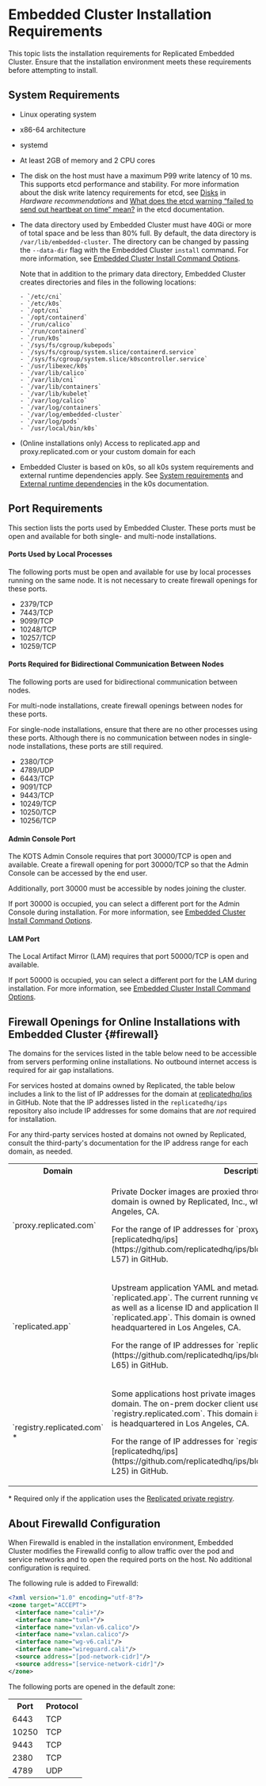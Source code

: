 # Embedded Cluster Installation Requirements

This topic lists the installation requirements for Replicated Embedded Cluster. Ensure that the installation environment meets these requirements before attempting to install.

## System Requirements

* Linux operating system

* x86-64 architecture

* systemd

* At least 2GB of memory and 2 CPU cores

* The disk on the host must have a maximum P99 write latency of 10 ms. This supports etcd performance and stability. For more information about the disk write latency requirements for etcd, see [Disks](https://etcd.io/docs/latest/op-guide/hardware/#disks) in _Hardware recommendations_ and [What does the etcd warning “failed to send out heartbeat on time” mean?](https://etcd.io/docs/latest/faq/) in the etcd documentation.

* The data directory used by Embedded Cluster must have 40Gi or more of total space and be less than 80% full. By default, the data directory is `/var/lib/embedded-cluster`. The directory can be changed by passing the `--data-dir` flag with the Embedded Cluster `install` command. For more information, see [Embedded Cluster Install Command Options](/reference/embedded-cluster-install).

   Note that in addition to the primary data directory, Embedded Cluster creates directories and files in the following locations:

      - `/etc/cni`
      - `/etc/k0s`
      - `/opt/cni`
      - `/opt/containerd`
      - `/run/calico`
      - `/run/containerd`
      - `/run/k0s`
      - `/sys/fs/cgroup/kubepods`
      - `/sys/fs/cgroup/system.slice/containerd.service`
      - `/sys/fs/cgroup/system.slice/k0scontroller.service`
      - `/usr/libexec/k0s`
      - `/var/lib/calico`
      - `/var/lib/cni`
      - `/var/lib/containers`
      - `/var/lib/kubelet`
      - `/var/log/calico`
      - `/var/log/containers`
      - `/var/log/embedded-cluster`
      - `/var/log/pods`
      - `/usr/local/bin/k0s`

* (Online installations only) Access to replicated.app and proxy.replicated.com or your custom domain for each

* Embedded Cluster is based on k0s, so all k0s system requirements and external runtime dependencies apply. See [System requirements](https://docs.k0sproject.io/stable/system-requirements/) and [External runtime dependencies](https://docs.k0sproject.io/stable/external-runtime-deps/) in the k0s documentation.

## Port Requirements

This section lists the ports used by Embedded Cluster. These ports must be open and available for both single- and multi-node installations.

#### Ports Used by Local Processes

The following ports must be open and available for use by local processes running on the same node. It is not necessary to create firewall openings for these ports.

* 2379/TCP
* 7443/TCP
* 9099/TCP
* 10248/TCP
* 10257/TCP
* 10259/TCP

#### Ports Required for Bidirectional Communication Between Nodes

The following ports are used for bidirectional communication between nodes.

For multi-node installations, create firewall openings between nodes for these ports.

For single-node installations, ensure that there are no other processes using these ports. Although there is no communication between nodes in single-node installations, these ports are still required.

* 2380/TCP
* 4789/UDP
* 6443/TCP
* 9091/TCP
* 9443/TCP
* 10249/TCP
* 10250/TCP
* 10256/TCP

#### Admin Console Port

The KOTS Admin Console requires that port 30000/TCP is open and available. Create a firewall opening for port 30000/TCP so that the Admin Console can be accessed by the end user.

Additionally, port 30000 must be accessible by nodes joining the cluster.

If port 30000 is occupied, you can select a different port for the Admin Console during installation. For more information, see [Embedded Cluster Install Command Options](/reference/embedded-cluster-install).

#### LAM Port

The Local Artifact Mirror (LAM) requires that port 50000/TCP is open and available.

If port 50000 is occupied, you can select a different port for the LAM during installation. For more information, see [Embedded Cluster Install Command Options](/reference/embedded-cluster-install).

## Firewall Openings for Online Installations with Embedded Cluster {#firewall}

The domains for the services listed in the table below need to be accessible from servers performing online installations. No outbound internet access is required for air gap installations.

For services hosted at domains owned by Replicated, the table below includes a link to the list of IP addresses for the domain at [replicatedhq/ips](https://github.com/replicatedhq/ips/blob/main/ip_addresses.json) in GitHub. Note that the IP addresses listed in the `replicatedhq/ips` repository also include IP addresses for some domains that are _not_ required for installation.

For any third-party services hosted at domains not owned by Replicated, consult the third-party's documentation for the IP address range for each domain, as needed.

<table>
  <tr>
      <th width="50%">Domain</th>
      <th>Description</th>
  </tr>
  <tr>
      <td>`proxy.replicated.com`</td>
      <td><p>Private Docker images are proxied through `proxy.replicated.com`. This domain is owned by Replicated, Inc., which is headquartered in Los Angeles, CA.</p><p>For the range of IP addresses for `proxy.replicated.com`, see [replicatedhq/ips](https://github.com/replicatedhq/ips/blob/main/ip_addresses.json#L52-L57) in GitHub.</p></td>
  </tr>
  <tr>
      <td>`replicated.app`</td>
      <td><p>Upstream application YAML and metadata is pulled from `replicated.app`. The current running version of the application (if any), as well as a license ID and application ID to authenticate, are all sent to `replicated.app`. This domain is owned by Replicated, Inc., which is headquartered in Los Angeles, CA.</p><p>For the range of IP addresses for `replicated.app`, see [replicatedhq/ips](https://github.com/replicatedhq/ips/blob/main/ip_addresses.json#L60-L65) in GitHub.</p></td>
  </tr>
  <tr>
      <td>`registry.replicated.com` &#42;</td>
      <td><p>Some applications host private images in the Replicated registry at this domain. The on-prem docker client uses a license ID to authenticate to `registry.replicated.com`. This domain is owned by Replicated, Inc which is headquartered in Los Angeles, CA.</p><p> For the range of IP addresses for `registry.replicated.com`, see [replicatedhq/ips](https://github.com/replicatedhq/ips/blob/main/ip_addresses.json#L20-L25) in GitHub.</p></td>
  </tr>
</table>

&#42; Required only if the application uses the [Replicated private registry](/vendor/private-images-replicated).

## About Firewalld Configuration

When Firewalld is enabled in the installation environment, Embedded Cluster modifies the Firewalld config to allow traffic over the pod and service networks and to open the required ports on the host. No additional configuration is required.

The following rule is added to Firewalld:

```xml
<?xml version="1.0" encoding="utf-8"?>
<zone target="ACCEPT">
  <interface name="cali+"/>
  <interface name="tunl+"/>
  <interface name="vxlan-v6.calico"/>
  <interface name="vxlan.calico"/>
  <interface name="wg-v6.cali"/>
  <interface name="wireguard.cali"/>
  <source address="[pod-network-cidr]"/>
  <source address="[service-network-cidr]"/>
</zone>
```

The following ports are opened in the default zone:

<table>
<tr>
  <th>Port</th>
  <th>Protocol</th>
</tr>
<tr>
  <td>6443</td>
  <td>TCP</td>
</tr>
<tr>
  <td>10250</td>
  <td>TCP</td>
</tr>
<tr>
  <td>9443</td>
  <td>TCP</td>
</tr>
<tr>
  <td>2380</td>
  <td>TCP</td>
</tr>
<tr>
  <td>4789</td>
  <td>UDP</td>
</tr>
</table>